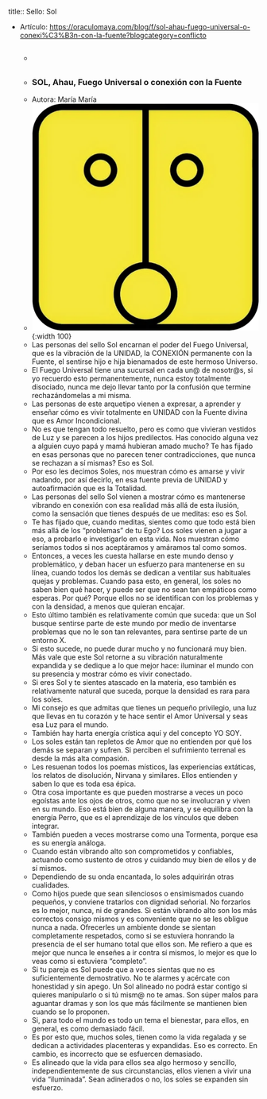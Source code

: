 title:: Sello: Sol

- Artículo: https://oraculomaya.com/blog/f/sol-ahau-fuego-universal-o-conexi%C3%B3n-con-la-fuente?blogcategory=conflicto
	- ##
	- ### SOL, Ahau, Fuego Universal o conexión con la Fuente
	- Autora: María María
	- ![image.png](../assets/image_1659023732152_0.png){:width 100}
	- Las personas del sello Sol encarnan el poder del Fuego Universal, que es la
	   vibración de la UNIDAD, la CONEXIÓN permanente con la Fuente, el 
	  sentirse hijo e hija bienamados de este hermoso Universo.
	- El Fuego Universal tiene una sucursal en cada un@ de nosotr@s, si yo 
	  recuerdo esto permanentemente, nunca estoy totalmente disociado, nunca 
	  me dejo llevar tanto por la confusión que termine rechazándomelas a mi 
	  misma.
	- Las personas de este arquetipo vienen a expresar, a aprender y enseñar cómo es vivir 
	  totalmente en UNIDAD con la Fuente divina que es Amor Incondicional.
	- No es que tengan todo resuelto, pero es como que vivieran vestidos de Luz y
	   se parecen a los hijos predilectos. Has conocido alguna vez a alguien 
	  cuyo papá y mamá hubieran amado mucho? Te has fijado en esas personas 
	  que no parecen tener contradicciones, que nunca se rechazan a sí mismas?
	   Eso es Sol.
	- Por eso les decimos Soles, nos muestran cómo es amarse y vivir nadando, por así decirlo, en
	   esa fuente previa de UNIDAD y autoafirmación que es la Totalidad.
	- Las personas del sello Sol vienen a mostrar cómo es mantenerse vibrando en 
	  conexión con esa realidad más allá de esta ilusión, como la sensación 
	  que tienes después de ue meditas: eso es Sol.
	- Te has fijado que, cuando meditas, sientes como que todo está bien más 
	  allá de los “problemas” de tu Ego? Los soles vienen a jugar a eso, a 
	  probarlo e investigarlo en esta vida. Nos muestran cómo seríamos todos 
	  si nos aceptáramos y amáramos tal como somos.
	- Entonces, a veces les cuesta hallarse en este mundo denso y problemático, y deban
	   hacer un esfuerzo para mantenerse en su línea, cuando todos los demás 
	  se dedican a ventilar sus habituales quejas y problemas. Cuando pasa 
	  esto, en general, los soles no saben bien qué hacer, y puede ser que no 
	  sean tan empáticos como esperas. Por qué? Porque ellos no se identifican
	   con los problemas y con la densidad, a menos que quieran encajar.
	- Esto último también es relativamente común que suceda: que un Sol busque 
	  sentirse parte de este mundo por medio de inventarse problemas que no le
	   son tan relevantes, para sentirse parte de un entorno X.
	- Si esto sucede, no puede durar mucho y no funcionará muy bien. Más vale 
	  que este Sol retorne a su vibración naturalmente expandida y se dedique a
	   lo que mejor hace: iluminar el mundo con su presencia y mostrar cómo es
	   vivir conectado.
	- Si eres Sol y te sientes atascado en la materia, eso también es relativamente natural 
	  que suceda, porque la densidad es rara para los soles.
	- Mi consejo es que admitas que tienes un pequeño privilegio, una luz que 
	  llevas en tu corazón y te hace sentir el Amor Universal y seas esa Luz 
	  para el mundo.
	- También hay harta energía crística aquí y del concepto YO SOY.
	- Los soles están tan repletos de Amor que no entienden por qué los demás se 
	  separan y sufren. Si perciben el sufrimiento terrenal es desde la más 
	  alta compasión.
	- Les resuenan todos los poemas místicos, las experiencias extáticas, los relatos de 
	  disolución, Nirvana y similares. Ellos entienden y saben lo que es toda 
	  esa épica.
	- Otra cosa importante es que pueden mostrarse a veces un poco egoístas ante los ojos de otros,
	   como que no se involucran y viven en su mundo. Eso está bien de alguna 
	  manera, y se equilibra con la energía Perro, que es el aprendizaje de 
	  los vínculos que deben integrar.
	- También pueden a veces mostrarse como una Tormenta, porque esa es su energía análoga.
	- Cuando están vibrando alto son comprometidos y confiables, actuando como 
	  sustento de otros y cuidando muy bien de ellos y de sí mismos.
	- Dependiendo de su onda encantada, lo soles adquirirán otras cualidades.
	- Como hijos puede que sean silenciosos o ensimismados cuando pequeños, y 
	  conviene tratarlos con dignidad señorial. No forzarlos es lo mejor, 
	  nunca, ni de grandes. Si están vibrando alto son los más correctos 
	  consigo mismos y es conveniente que no se les obligue nunca a nada. 
	  Ofrecerles un ambiente donde se sientan completamente respetados, como 
	  si se estuviera honrando la presencia de el ser humano total que ellos 
	  son. Me refiero a que es mejor que nunca le enseñes a ir contra sí 
	  mismos, lo mejor es que lo veas como si estuviera “completo”.
	- Si tu pareja es Sol puede que a veces sientas que no es suficientemente 
	  demostrativo. No te alarmes y acércate con honestidad y sin apego. Un 
	  Sol alineado no podrá estar contigo si quieres manipularlo o si tú mism@ no te amas. Son súper malos para aguantar dramas y son los que más 
	  fácilmente se mantienen bien cuando se lo proponen.
	- Si, para todo el mundo es todo un tema el bienestar, para ellos, en general, es como demasiado fácil.
	- Es por esto que, muchos soles, tienen como la vida regalada y se dedican a actividades placenteras y expandidas. Eso es correcto. En cambio, es 
	  incorrecto que se esfuercen demasiado.
	- Es alineado que la vida para ellos sea algo hermoso y sencillo, 
	  independientemente de sus circunstancias, ellos vienen a vivir una vida 
	  “iluminada”. Sean adinerados o no, los soles se expanden sin esfuerzo.